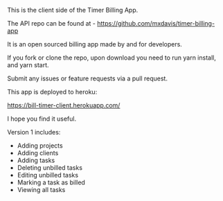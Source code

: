This is the client side of the Timer Billing App.

The API repo can be found at - https://github.com/mxdavis/timer-billing-app

It is an open sourced billing app made by and for developers.

If you fork or clone the repo, upon download you need to run yarn install, and yarn start.

Submit any issues or feature requests via a pull request.

This app is deployed to heroku:

https://bill-timer-client.herokuapp.com/

I hope you find it useful.

Version 1 includes:

- Adding projects
- Adding clients
- Adding tasks
- Deleting unbilled tasks
- Editing unbilled tasks
- Marking a task as billed
- Viewing all tasks